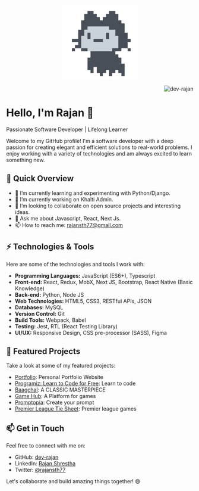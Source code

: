 <p align="center">
  <img src="https://github.com/dev-rajan/dev-rajan/blob/main/assets/profile.gif" alt="Hello! I'm Rajan." width="200" height="200">
  <p align="right"> <img src="https://komarev.com/ghpvc/?username=dev-rajan&label=Profile%20views&color=0e75b6&style=flat" alt="dev-rajan" /> </p>
</p>

# Hello, I'm Rajan 👋

Passionate Software Developer | Lifelong Learner

Welcome to my GitHub profile! I'm a software developer with a deep passion for creating elegant and efficient solutions to real-world problems. I enjoy working with a variety of technologies and am always excited to learn something new.

## 🚀 Quick Overview

- 🌱 I’m currently learning and experimenting with Python/Django.
- 🔭 I’m currently working on Khalti Admin.
- 👯 I’m looking to collaborate on open source projects and interesting ideas.
- 💬 Ask me about Javascript, React, Next Js.
- 📫 How to reach me: rajansth77@gmail.com

## ⚡ Technologies & Tools

Here are some of the technologies and tools I work with:

- **Programming Languages:** JavaScript (ES6+), Typescript
- **Front-end:** React, Redux, MobX, Next JS, Bootstrap, React Native (Basic Knowledge)
- **Back-end:** Python, Node JS
- **Web Technologies:** HTML5, CSS3, RESTful APIs, JSON
- **Databases:** MySQL
- **Version Control:** Git
- **Build Tools:** Webpack, Babel
- **Testing:** Jest, RTL (React Testing Library)
- **UI/UX:** Responsive Design, CSS pre-processor (SASS), Figma

## 🌟 Featured Projects

Take a look at some of my featured projects:

- [Portfolio](https://www.rajanshrestha1994.com.np/): Personal Portfolio Website
- [Programiz: Learn to Code for Free](https://programiz.vercel.app/): Learn to code
- [Baagchal](https://baagchal.vercel.app/): A CLASSIC MASTERPIECE
- [Game Hub](https://game-hub-self-rho.vercel.app/): A Platform for games
- [Promptopia](https://game-hub-self-rho.vercel.app/): Create your prompt
- [Premier League Tie Sheet](https://football-match.vercel.app/): Premier league games

<!-- ## 📚 Blog & Articles

I occasionally write about my experiences, tips, and tricks on my [blog](link-to-your-blog) or on platforms like Medium. Here are some of my recent articles:

- [Article 1](link-to-article-1): A short description of the article.
- [Article 2](link-to-article-2): Briefly mention another article. -->

## 📫 Get in Touch

Feel free to connect with me on:

- GitHub: [dev-rajan](https://github.com/dev-rajan)
- LinkedIn: [Rajan Shrestha](https://www.linkedin.com/in/dev-rajan/)
- Twitter: [@rajansth77](https://twitter.com/rajansth77)

Let's collaborate and build amazing things together! 😄
